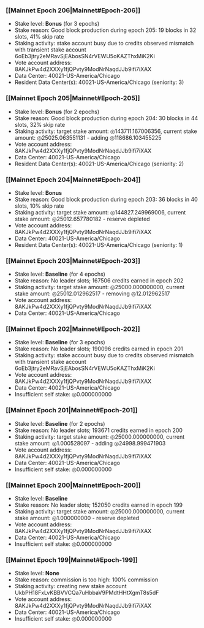 ### [[Mainnet Epoch 206|Mainnet#Epoch-206]]
* Stake level: **Bonus** (for 3 epochs)
* Stake reason: Good block production during epoch 205: 19 blocks in 32 slots, 41% skip rate
* Staking activity: stake account busy due to credits observed mismatch with transient stake account 6oEb3jtry2eMRavSjEAbosSN4rVEWU5oKAZThxMiK2Ki
* Vote account address: 8AKJkPw4d2XXXy1fjQPvty9ModNrNaqdJJb9ifi7iXAX
* Data Center: 40021-US-America/Chicago
* Resident Data Center(s): 40021-US-America/Chicago (seniority: 3)
### [[Mainnet Epoch 205|Mainnet#Epoch-205]]
* Stake level: **Bonus** (for 2 epochs)
* Stake reason: Good block production during epoch 204: 30 blocks in 44 slots, 32% skip rate
* Staking activity: target stake amount: ◎143711.167006356, current stake amount: ◎25025.063551131 - adding ◎118686.103455225
* Vote account address: 8AKJkPw4d2XXXy1fjQPvty9ModNrNaqdJJb9ifi7iXAX
* Data Center: 40021-US-America/Chicago
* Resident Data Center(s): 40021-US-America/Chicago (seniority: 2)
### [[Mainnet Epoch 204|Mainnet#Epoch-204]]
* Stake level: **Bonus**
* Stake reason: Good block production during epoch 203: 36 blocks in 40 slots, 10% skip rate
* Staking activity: target stake amount: ◎144827.249969006, current stake amount: ◎25012.657780182 - reserve depleted
* Vote account address: 8AKJkPw4d2XXXy1fjQPvty9ModNrNaqdJJb9ifi7iXAX
* Data Center: 40021-US-America/Chicago
* Resident Data Center(s): 40021-US-America/Chicago (seniority: 1)
### [[Mainnet Epoch 203|Mainnet#Epoch-203]]
* Stake level: **Baseline** (for 4 epochs)
* Stake reason: No leader slots; 167506 credits earned in epoch 202
* Staking activity: target stake amount: ◎25000.000000000, current stake amount: ◎25012.012962517 - removing ◎12.012962517
* Vote account address: 8AKJkPw4d2XXXy1fjQPvty9ModNrNaqdJJb9ifi7iXAX
* Data Center: 40021-US-America/Chicago
### [[Mainnet Epoch 202|Mainnet#Epoch-202]]
* Stake level: **Baseline** (for 3 epochs)
* Stake reason: No leader slots; 190096 credits earned in epoch 201
* Staking activity: stake account busy due to credits observed mismatch with transient stake account 6oEb3jtry2eMRavSjEAbosSN4rVEWU5oKAZThxMiK2Ki
* Vote account address: 8AKJkPw4d2XXXy1fjQPvty9ModNrNaqdJJb9ifi7iXAX
* Data Center: 40021-US-America/Chicago
* Insufficient self stake: ◎0.000000000
### [[Mainnet Epoch 201|Mainnet#Epoch-201]]
* Stake level: **Baseline** (for 2 epochs)
* Stake reason: No leader slots; 193671 credits earned in epoch 200
* Staking activity: target stake amount: ◎25000.000000000, current stake amount: ◎1.000528097 - adding ◎24998.999471903
* Vote account address: 8AKJkPw4d2XXXy1fjQPvty9ModNrNaqdJJb9ifi7iXAX
* Data Center: 40021-US-America/Chicago
* Insufficient self stake: ◎0.000000000
### [[Mainnet Epoch 200|Mainnet#Epoch-200]]
* Stake level: **Baseline**
* Stake reason: No leader slots; 152050 credits earned in epoch 199
* Staking activity: target stake amount: ◎25000.000000000, current stake amount: ◎1.000000000 - reserve depleted
* Vote account address: 8AKJkPw4d2XXXy1fjQPvty9ModNrNaqdJJb9ifi7iXAX
* Data Center: 40021-US-America/Chicago
* Insufficient self stake: ◎0.000000000
### [[Mainnet Epoch 199|Mainnet#Epoch-199]]
* Stake level: **None**
* Stake reason: commission is too high: 100% commission
* Staking activity: creating new stake account UkbPH18FxLvKBBVVCQa7uHbbaV9PMdtHHtXgmT8s5dF
* Vote account address: 8AKJkPw4d2XXXy1fjQPvty9ModNrNaqdJJb9ifi7iXAX
* Data Center: 40021-US-America/Chicago
* Insufficient self stake: ◎0.000000000